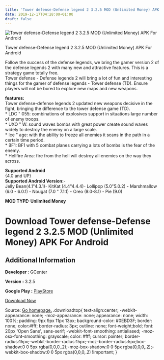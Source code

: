 ```yaml
---
title: 'Tower defense-Defense legend 2 3.2.5 MOD (Unlimited Money) APK For Android'
date: 2019-12-17T04:28:00+01:00
draft: false
---
```


![Tower defense-Defense legend 2 3.2.5 MOD (Unlimited Money) APK For Android](https://i0.wp.com/apkhome.net/wp-content/uploads/2019/11/Tower-defense-Defense-legend-2-2.png "Tower defense-Defense legend 2 3.2.5 MOD (Unlimited Money) APK For Android")

  

Tower defense-Defense legend 2 3.2.5 MOD (Unlimited Money) APK For Android

Follow the success of the defense legends, we bring the gamer version 2 of the defense legends 2 with many new and attractive features. This is a strategy game totally free.  
Tower defense - Defense legends 2 will bring a lot of fun and interesting things for the gamer of defense legends - Tower defense (TD). Ensure players will not be bored to explore new maps and new weapons.

**features:**  
Tower defense-defense legends 2 updated new weapons decisive in the fight, bringing the difference to the tower defense game (TD).  
\* LDC " 055: combinations of explosives support in situations large number of enemy troops.  
\* UXO " W: sound waves bombs with great power create sound waves widely to destroy the enemy on a large scale.  
\* Ice " age: with the ability to freeze all enemies it scans in the path in a certain time period.  
\* BF1: BF1 with 5 combat planes carrying a lots of bombs is the fear of the enemy.  
\* Hellfire Area: fire from the hell will destroy all enemies on the way they across.

**Supported Android**  
{4.0 and UP}  
**Supported Android Version**:-  
Jelly Bean(4.1"4.3.1)- KitKat (4.4"4.4.4)- Lollipop (5.0"5.0.2) - Marshmallow (6.0 - 6.0.1) - Nougat (7.0 " 7.1.1) - Oreo (8.0-8.1) - Pie (9.0)

**MOD TYPE: Unlimited Money**

Download Tower defense-Defense legend 2 3.2.5 MOD (Unlimited Money) APK For Android
===================================================================================

Additional Information
----------------------

**Developer :** GCenter

**Version :** 3.2.5

**Google Play :** [PlayStore](https://play.google.com/store/apps/details?id=com.GCenter.Defense.Legend2)

  

[Download Now](https://store4app.co/post/tower-defense-defense-legend-2-3-2-5-mod-unlimited-money-apk-for-android_1574530422)

  
Source: [Go homepage.](https://store4app.co/post/tower-defense-defense-legend-2-3-2-5-mod-unlimited-money-apk-for-android_1574530422) .downloadtop{ text-align:center; -webkit-appearance: none; -moz-appearance: none; appearance: none; width: 100%; padding: 9px 9px 11px 13px; background-color: #0EBD3F; border: none; color:#fff; border-radius: 3px; outline: none; font-weight;bold; font: 20px 'Open Sans', sans-serif; -webkit-font-smoothing: antialiased; -moz-osx-font-smoothing: grayscale; color: #fff; cursor: pointer; border-radius:15px;-webkit-border-radius:15px;-moz-border-radius:5px;box-shadow:0 0 5px rgba(0,0,0,.2);-moz-box-shadow:0 0 5px rgba(0,0,0,.2);-webkit-box-shadow:0 0 5px rgba(0,0,0,.2) !important; }